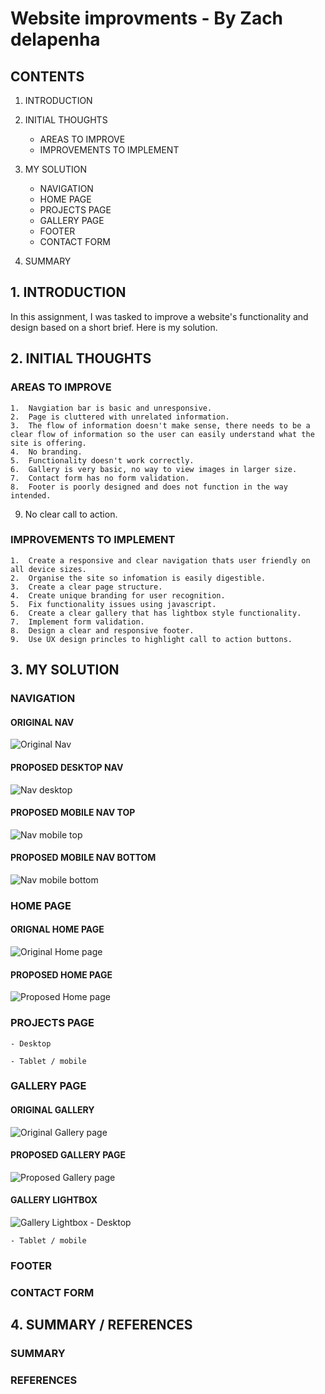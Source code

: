 # Website improvments - By Zach delapenha

## CONTENTS

1. INTRODUCTION

2. INITIAL THOUGHTS

   - AREAS TO IMPROVE
   - IMPROVEMENTS TO IMPLEMENT

3. MY SOLUTION

   - NAVIGATION
   - HOME PAGE
   - PROJECTS PAGE
   - GALLERY PAGE
   - FOOTER
   - CONTACT FORM

4. SUMMARY

## 1. INTRODUCTION

In this assignment, I was tasked to improve a website's functionality and design based on a short brief. Here is my solution.

## 2. INITIAL THOUGHTS

### AREAS TO IMPROVE

    1.  Navgiation bar is basic and unresponsive.
    2.  Page is cluttered with unrelated information.
    3.  The flow of information doesn't make sense, there needs to be a clear flow of information so the user can easily understand what the site is offering.
    4.  No branding.
    5.  Functionality doesn't work correctly.
    6.  Gallery is very basic, no way to view images in larger size.
    7.  Contact form has no form validation.
    8.  Footer is poorly designed and does not function in the way intended.

9.  No clear call to action.

### IMPROVEMENTS TO IMPLEMENT

    1.  Create a responsive and clear navigation thats user friendly on all device sizes.
    2.  Organise the site so infomation is easily digestible.
    3.  Create a clear page structure.
    4.  Create unique branding for user recognition.
    5.  Fix functionality issues using javascript.
    6.  Create a clear gallery that has lightbox style functionality.
    7.  Implement form validation.
    8.  Design a clear and responsive footer.
    9.  Use UX design princles to highlight call to action buttons.

## 3. MY SOLUTION

### NAVIGATION

#### ORIGINAL NAV

![Original Nav](./rmimgs/nav.png)

#### PROPOSED DESKTOP NAV

![Nav desktop](./rmimgs/nav2-desk.png)

#### PROPOSED MOBILE NAV TOP

![Nav mobile top](./rmimgs/nav2-mob.png)

#### PROPOSED MOBILE NAV BOTTOM

![Nav mobile bottom](./rmimgs/nav2-mob-2.png)

### HOME PAGE

#### ORIGNAL HOME PAGE

![Original Home page](./rmimgs/homepage.png)

#### PROPOSED HOME PAGE

![Proposed Home page](./rmimgs/homepage2.png)

### PROJECTS PAGE

    - Desktop

    - Tablet / mobile

### GALLERY PAGE

#### ORIGINAL GALLERY

![Original Gallery page](./rmimgs/orignal-gallery.png)

#### PROPOSED GALLERY PAGE

![Proposed Gallery page](./rmimgs/gallery-page.png)

#### GALLERY LIGHTBOX

![Gallery Lightbox](./rmimgs/gallery-lightbox.png) - Desktop

    - Tablet / mobile

### FOOTER

### CONTACT FORM

## 4. SUMMARY / REFERENCES

### SUMMARY

### REFERENCES
